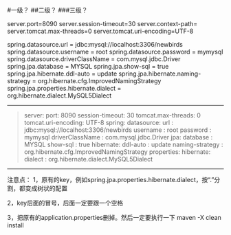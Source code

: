 #一级？
##二级？
###三级？


> 

server.port=8090
server.session-timeout=30
server.context-path=
server.tomcat.max-threads=0
server.tomcat.uri-encoding=UTF-8

spring.datasource.url = jdbc:mysql://localhost:3306/newbirds
spring.datasource.username = root
spring.datasource.password = mymysql
spring.datasource.driverClassName = com.mysql.jdbc.Driver
spring.jpa.database = MYSQL
spring.jpa.show-sql = true
spring.jpa.hibernate.ddl-auto = update
spring.jpa.hibernate.naming-strategy = org.hibernate.cfg.ImprovedNamingStrategy
spring.jpa.properties.hibernate.dialect = org.hibernate.dialect.MySQL5Dialect

----
>server:
   port: 8090
   session-timeout: 30
   tomcat.max-threads: 0
   tomcat.uri-encoding: UTF-8
 spring:
   datasource:
     url : jdbc:mysql://localhost:3306/newbirds
     username : root
     password : mymysql
     driverClassName : com.mysql.jdbc.Driver
   jpa:
     database : MYSQL
     show-sql : true
     hibernate:
       ddl-auto : update
       naming-strategy : org.hibernate.cfg.ImprovedNamingStrategy
     properties:
       hibernate:
         dialect : org.hibernate.dialect.MySQL5Dialect
         
----
注意点：
1，原有的key，例如spring.jpa.properties.hibernate.dialect，按“.”分割，都变成树状的配置

2，key后面的冒号，后面一定要跟一个空格

3，把原有的application.properties删掉。然后一定要执行一下  maven -X clean install